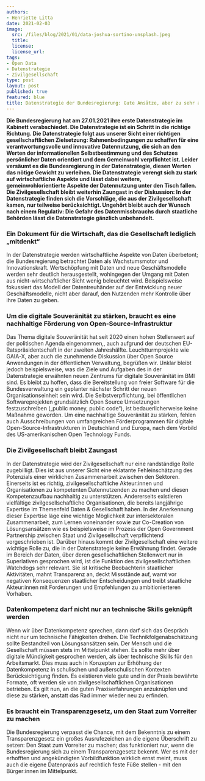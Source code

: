```yaml
---
authors:
- Henriette Litta
date: 2021-02-03
image:
  src: /files/blog/2021/01/data-joshua-sortino-unsplash.jpeg
  title:
  license:
  license_url:
tags:
- Open Data
- Datenstrategie
- Zivilgesellschaft
type: post
layout: post
published: true
featured: blue
title: Datenstrategie der Bundesregierung: Gute Ansätze, aber zu sehr auf die Wirtschaft verengt
---
```


**Die Bundesregierung hat am 27.01.2021 ihre erste Datenstrategie im Kabinett verabschiedet. Die Datenstrategie ist ein Schritt in die richtige Richtung. Die Datenstrategie folgt aus unserer Sicht einer richtigen gesellschaftlichen Zielsetzung: Rahmenbedingungen zu schaffen für eine verantwortungsvolle und innovative Datennutzung, die sich an den Werten der informationellen Selbstbestimmung und des Schutzes persönlicher Daten orientiert und dem Gemeinwohl verpflichtet ist. Leider versäumt es die Bundesregierung in der Datenstrategie, diesen Werten das nötige Gewicht zu verleihen. Die Datenstrategie verengt sich zu stark auf wirtschaftliche Aspekte und lässt dabei weitere, gemeinwohlorientierte Aspekte der Datennutzung unter den Tisch fallen. Die Zivilgesellschaft bleibt weiterhin Zaungast in der Diskussion: In der Datenstrategie finden sich die Vorschläge, die aus der Zivilgesellschaft kamen, nur teilweise berücksichtigt. Ungehört bleibt auch der Wunsch nach einem Regulativ: Die Gefahr des Datenmissbrauchs durch staatliche Behörden lässt die Datenstrategie gänzlich unbehandelt.**

### Ein Dokument für die Wirtschaft, das die Gesellschaft lediglich „mitdenkt“

In der Datenstrategie werden wirtschaftliche Aspekte von Daten überbetont; die Bundesregierung betrachtet Daten als Wachstumsmotor und Innovationskraft. Wertschöpfung mit Daten und neue Geschäftsmodelle werden sehr deutlich herausgestellt, wohingegen der Umgang mit Daten aus nicht-wirtschaftlicher Sicht wenig beleuchtet wird. Beispielsweise fokussiert das Modell der Datentreuhänder auf der Entwicklung neuer Geschäftsmodelle, nicht aber darauf, den Nutzenden mehr Kontrolle über ihre Daten zu geben.

### Um die digitale Souveränität zu stärken, braucht es eine nachhaltige Förderung von Open-Source-Infrastruktur

Das Thema digitale Souveränität hat seit 2020 einen hohen Stellenwert auf der politischen Agenda eingenommen,, auch aufgrund der deutschen EU-Ratspräsidentschaft in der zweiten Jahreshälfte. Leuchtturmprojekte wie GAIA-X, aber auch die zunehmende Diskussion über Open Source Anwendungen in der öffentlichen Verwaltung, begrüßen wir. Unklar bleibt jedoch beispielsweise, was die Ziele und Aufgaben des in der Datenstrategie erwähnten neuen Zentrums für digitale Souveränität im BMI sind. Es bleibt zu hoffen, dass die Bereitstellung von freier Software für die Bundesverwaltung ein geplanter nächster Schritt der neuen Organisationseinheit sein wird. Die Selbstverpflichtung, bei öffentlichen Softwareprojekten grundsätzlich Open Source Umsetzungen festzuschreiben („public money, public code“), ist bedauerlicherweise keine Maßnahme geworden. Um eine nachhaltige Souveränität zu stärken, fehlen auch Ausschreibungen von umfangreichen Förderprogrammen für digitale Open-Source-Infrastrukturen in Deutschland und Europa, nach dem Vorbild des US-amerikanischen Open Technology Funds.

### Die Zivilgesellschaft bleibt Zaungast

In der Datenstrategie wird der Zivilgesellschaft nur eine randständige Rolle zugebilligt. Dies ist aus unserer Sicht eine eklatante Fehleinschätzung des Potenzials einer wirklichen Zusammenarbeit zwischen den Sektoren. Einerseits ist es richtig, zivilgesellschaftliche Akteur:innen und Organisationen zu kompetenten Datennutzenden zu machen und diesen Kompetenzaufbau nachhaltig zu unterstützen. Andererseits existieren vielfältige zivilgesellschaftliche Organisationen, die bereits langjährige Expertise im Themenfeld Daten & Gesellschaft haben. In der Anerkennung dieser Expertise läge eine wichtige Möglichkeit zur intersektoralen Zusammenarbeit, zum Lernen voneinander sowie zur Co-Creation von Lösungsansätzen wie es beispielsweise im Prozess der Open Government Partnership zwischen Staat und Zivilgesellschaft verpflichtend vorgeschrieben ist. Darüber hinaus kommt der Zivilgesellschaft eine weitere wichtige Rolle zu, die in der Datenstrategie keine Erwähnung findet. Gerade im Bereich der Daten, über deren gesellschaftlichen Stellenwert nur in Superlativen gesprochen wird, ist die Funktion des zivilgesellschaftlichen Watchdogs sehr relevant. Sie ist kritische Beobachterin staatlicher Aktivitäten, mahnt Transparenz an, deckt Missstände auf, warnt vor negativen Konsequenzen staatlicher Entscheidungen und treibt staatliche Akteur:innen mit Forderungen und Empfehlungen zu ambitionierteren Vorhaben. 

### Datenkompetenz darf nicht nur an technische Skills geknüpft werden

Wenn wir über Datenkompetenz sprechen, dann darf sich das Gespräch nicht nur um technische Fähigkeiten drehen. Die Technikfolgenabschätzung sollte Bestandteil von Lösungsansätzen sein. Der Mensch und die Gesellschaft müssen stets im Mittelpunkt stehen. Es sollte mehr über digitale Mündigkeit gesprochen werden, als über technische Skills für den Arbeitsmarkt. Dies muss auch in Konzepten zur Erhöhung der Datenkompetenz in schulischen und außerschulischen Kontexten Berücksichtigung finden. Es existieren viele gute und in der Praxis bewährte Formate, oft werden sie von zivilgesellschaftlichen Organisationen betrieben. Es gilt nun, an die guten Praxiserfahrungen anzuknüpfen und diese zu stärken, anstatt das Rad immer wieder neu zu erfinden. 

### Es braucht ein Transparenzgesetz, um den Staat zum Vorreiter zu machen

Die Bundesregierung verpasst die Chance, mit dem Bekenntnis zu einem Transparenzgesetz ein großes Ausrufezeichen an die eigene Überschrift zu setzen: Den Staat zum Vorreiter zu machen; das funktioniert nur, wenn die Bundesregierung sich zu einem Transparenzgesetz bekennt. Wer es mit der erhofften und angekündigten Vorbildfunktion wirklich ernst meint, muss auch die eigene Datenpraxis auf rechtlich feste Füße stellen - mit den Bürger:innen im Mittelpunkt.
